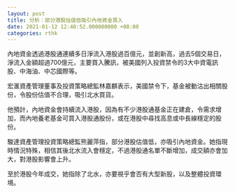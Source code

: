 ```yaml
---
layout: post
title: 分析：部分港股估值低吸引內地資金買入
date: 2021-01-12 12:40:52.000000000 +08:00
categories: rthk
---
```


內地資金透過港股通連續多日淨流入港股過百億元，並創新高，過去5個交易日，淨流入金額超過700億元，主要買入騰訊，被美國列入投資禁令的3大中資電訊股、中海油、中芯國際等。

宏滙資產管理董事及投資策略總監林嘉麒表示，美國禁令下，基金被動沽出相關股份，令股份估值不合理，吸引北水買貨。

他預計，內地資金會持續流入港股，因為有不少港股通基金正在建倉，令需求增加，而內地養老基金可買入港股通股份，或在港股中尋找高息或中長線穩定的股份。

駿達資產管理投資策略總監熊麗萍指，部分港股估值低，亦吸引內地資金。她指現時情況特殊，相信其後北水流入會穩定，不過港股通名單不斷增加，成交額亦會加大，對港股影響會上升。

至於港股今年成交，她指除了北水，亦要視乎會否有大型新股，以及整體投資環境。
